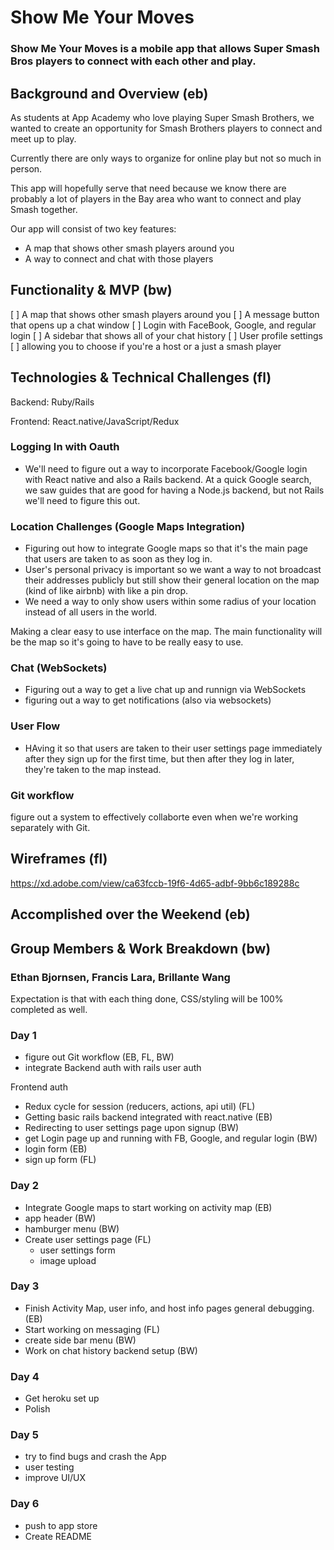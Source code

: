 # Show Me Your Moves

### Show Me Your Moves is a mobile app that allows Super Smash Bros players to connect with each other and play.

## Background and Overview (eb)

As students at App Academy who love playing Super Smash Brothers, we wanted to create an opportunity for Smash Brothers players to connect and meet up to play.

Currently there are only ways to organize for online play but not so much in person.

This app will hopefully serve that need because we know there are probably a lot of players in the Bay area who want to connect and play Smash together.

Our app will consist of two key features:
- A map that shows other smash players around you
- A way to connect and chat with those players

## Functionality & MVP (bw)

[ ] A map that shows other smash players around you
[ ] A message button that opens up a chat window
[ ] Login with FaceBook, Google, and regular login
[ ] A sidebar that shows all of your chat history
[ ] User profile settings
[ ] allowing you to choose if you're a host or a just a smash player

## Technologies & Technical Challenges (fl)

Backend: Ruby/Rails

Frontend: React.native/JavaScript/Redux

### Logging In with Oauth

- We'll need to figure out a way to incorporate Facebook/Google login with React native and also a Rails backend. At a quick Google search, we saw guides that are good for having a Node.js backend, but not Rails we'll need to figure this out.

### Location Challenges (Google Maps Integration)

- Figuring out how to integrate Google maps so that it's the main page that users are taken to as soon as they log in.
- User's personal privacy is important so we want a way to not broadcast their addresses publicly but still show their general location on the map (kind of like airbnb) with like a pin drop.
- We need a way to only show users within some radius of your location instead of all users in the world.

Making a clear easy to use interface on the map.
The main functionality will be the map so it's going to have to be really easy to use.

### Chat (WebSockets)
- Figuring out a way to get a live chat up and runnign via WebSockets
- figuring out a way to get notifications (also via websockets)

### User Flow
- HAving it so that users are taken to their user settings page immediately after they sign up for the first time, but then after they log in later, they're taken to the map instead.

### Git workflow
figure out a system to effectively collaborte even when we're working separately with Git.

## Wireframes (fl)
https://xd.adobe.com/view/ca63fccb-19f6-4d65-adbf-9bb6c189288c

## Accomplished over the Weekend (eb)

## Group Members & Work Breakdown (bw)

### Ethan Bjornsen, Francis Lara, Brillante Wang

Expectation is that with each thing done, CSS/styling will be 100% completed as well.

### Day 1
- figure out Git workflow (EB, FL, BW)
- integrate Backend auth with rails user auth

Frontend auth
  - Redux cycle for session (reducers, actions, api util) (FL)
  - Getting basic rails backend integrated with react.native (EB)
  - Redirecting to user settings page upon signup (BW)
- get Login page up and running with FB, Google, and regular login (BW)
- login form (EB)
- sign up form (FL)

### Day 2
- Integrate Google maps to start working on activity map (EB)
- app header (BW)
- hamburger menu (BW)
- Create user settings page (FL)
  - user settings form
  - image upload

### Day 3
- Finish Activity Map, user info, and host info pages general debugging. (EB)
- Start working on messaging (FL)
- create side bar menu (BW)
- Work on chat history backend setup (BW)

### Day 4
- Get heroku set up
- Polish

### Day 5
- try to find bugs and crash the App
- user testing
- improve UI/UX

### Day 6
- push to app store
- Create README
